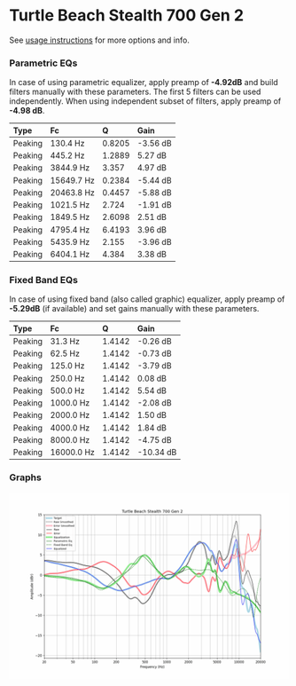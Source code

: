 # Turtle Beach Stealth 700 Gen 2
See [usage instructions](https://github.com/jaakkopasanen/AutoEq#usage) for more options and info.

### Parametric EQs
In case of using parametric equalizer, apply preamp of **-4.92dB** and build filters manually
with these parameters. The first 5 filters can be used independently.
When using independent subset of filters, apply preamp of **-4.98 dB**.

| Type    | Fc         |      Q | Gain     |
|:--------|:-----------|:-------|:---------|
| Peaking | 130.4 Hz   | 0.8205 | -3.56 dB |
| Peaking | 445.2 Hz   | 1.2889 | 5.27 dB  |
| Peaking | 3844.9 Hz  | 3.357  | 4.97 dB  |
| Peaking | 15649.7 Hz | 0.2384 | -5.44 dB |
| Peaking | 20463.8 Hz | 0.4457 | -5.88 dB |
| Peaking | 1021.5 Hz  | 2.724  | -1.91 dB |
| Peaking | 1849.5 Hz  | 2.6098 | 2.51 dB  |
| Peaking | 4795.4 Hz  | 6.4193 | 3.96 dB  |
| Peaking | 5435.9 Hz  | 2.155  | -3.96 dB |
| Peaking | 6404.1 Hz  | 4.384  | 3.38 dB  |

### Fixed Band EQs
In case of using fixed band (also called graphic) equalizer, apply preamp of **-5.29dB**
(if available) and set gains manually with these parameters.

| Type    | Fc         |      Q | Gain      |
|:--------|:-----------|:-------|:----------|
| Peaking | 31.3 Hz    | 1.4142 | -0.26 dB  |
| Peaking | 62.5 Hz    | 1.4142 | -0.73 dB  |
| Peaking | 125.0 Hz   | 1.4142 | -3.79 dB  |
| Peaking | 250.0 Hz   | 1.4142 | 0.08 dB   |
| Peaking | 500.0 Hz   | 1.4142 | 5.54 dB   |
| Peaking | 1000.0 Hz  | 1.4142 | -2.08 dB  |
| Peaking | 2000.0 Hz  | 1.4142 | 1.50 dB   |
| Peaking | 4000.0 Hz  | 1.4142 | 1.84 dB   |
| Peaking | 8000.0 Hz  | 1.4142 | -4.75 dB  |
| Peaking | 16000.0 Hz | 1.4142 | -10.34 dB |

### Graphs
![](./Turtle%20Beach%20Stealth%20700%20Gen%202.png)